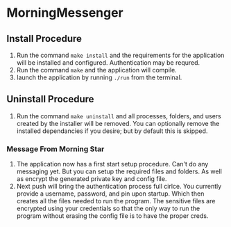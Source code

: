 # MorningMessenger

## Install Procedure
1. Run the command `make install` and the requirements for the application will be installed and configured. Authentication may be requred.
2. Run the command `make` and the application will compile.
3. launch the application by running `./run` from the terminal.

## Uninstall Procedure
1. Run the command `make uninstall` and all processes, folders, and users created by the installer will be removed. You can optionally remove the installed dependancies if you desire; but by default this is skipped.

### Message From Morning Star
1. The application now has a first start setup procedure. Can't do any messaging yet. But you can setup the required files and folders. As well as encrypt the generated private key and config file.
2. Next push will bring the authentication process full cirlce. You currently provide a username, password, and pin upon startup. Which then creates all the files needed to run the program. The sensitive files are encrypted using your credentials so that the only way to run the program without erasing the config file is to have the proper creds.
